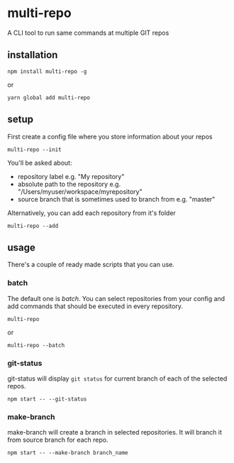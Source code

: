# multi-repo
A CLI tool to run same commands at multiple GIT repos

## installation

    npm install multi-repo -g

or

    yarn global add multi-repo

## setup

First create a config file where you store information about your repos

    multi-repo --init

You'll be asked about:

* repository label e.g. "My repository"
* absolute path to the repository e.g. "/Users/myuser/workspace/myrepository"
* source branch that is sometimes used to branch from e.g. "master"

Alternatively, you can add each repository from it's folder

    multi-repo --add

## usage

There's a couple of ready made scripts that you can use.

### batch

The default one is _batch_. You can select repositories from your config and add commands that should be executed in every repository.

    multi-repo

or

    multi-repo --batch

### git-status

git-status will display ```git status``` for current branch of each of the selected repos.

    npm start -- --git-status

### make-branch

make-branch will create a branch in selected repositories. It will branch it from source branch for each repo.

    npm start -- --make-branch branch_name
